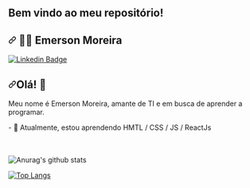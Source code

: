 ## Bem vindo ao meu repositório!

<article class="markdown-body entry-content container-lg f5" itemprop="text">
  <h1><a id="user-content-man_technologist-lucas-bittencourt" class="anchor" aria-hidden="true"
      href="#man_technologist-lucas-bittencourt"><svg class="octicon octicon-link" viewBox="0 0 16 16" version="1.1"
        width="16" height="16" aria-hidden="true">
        <path fill-rule="evenodd"
          d="M7.775 3.275a.75.75 0 001.06 1.06l1.25-1.25a2 2 0 112.83 2.83l-2.5 2.5a2 2 0 01-2.83 0 .75.75 0 00-1.06 1.06 3.5 3.5 0 004.95 0l2.5-2.5a3.5 3.5 0 00-4.95-4.95l-1.25 1.25zm-4.69 9.64a2 2 0 010-2.83l2.5-2.5a2 2 0 012.83 0 .75.75 0 001.06-1.06 3.5 3.5 0 00-4.95 0l-2.5 2.5a3.5 3.5 0 004.95 4.95l1.25-1.25a.75.75 0 00-1.06-1.06l-1.25 1.25a2 2 0 01-2.83 0z">
        </path>
      </svg></a>
    <g-emoji class="g-emoji" alias="man_technologist"
      fallback-src="https://github.githubassets.com/images/icons/emoji/unicode/1f468-1f4bb.png">👨&zwj;💻</g-emoji>
    Emerson Moreira
  </h1>
  <p>
    <a href="https://www.linkedin.com/in/emerson-moreira/" rel="nofollow"><img
        src="https://camo.githubusercontent.com/690733eed2d666fbb6b80a8534e5eda24197f5e0/68747470733a2f2f696d672e736869656c64732e696f2f62616467652f2d4c696e6b6564496e2d626c75653f7374796c653d666c61742d737175617265266c6f676f3d4c696e6b6564696e266c6f676f436f6c6f723d7768697465266c696e6b3d68747470733a2f2f7777772e6c696e6b6564696e2e636f6d2f696e2f6c756361732d62697474656e636f7572742f"
        alt="Linkedin Badge"
        data-canonical-src="https://img.shields.io/badge/-LinkedIn-blue?style=flat-square&amp;logo=Linkedin&amp;logoColor=white&amp;link=https://www.linkedin.com/in/lucas-bittencourt/"
        style="max-width:100%;"></a>
    </p>
  <h2><a id="user-content-olá-" class="anchor" aria-hidden="true" href="#olá-"><svg class="octicon octicon-link"
        viewBox="0 0 16 16" version="1.1" width="16" height="16" aria-hidden="true">
        <path fill-rule="evenodd"
          d="M7.775 3.275a.75.75 0 001.06 1.06l1.25-1.25a2 2 0 112.83 2.83l-2.5 2.5a2 2 0 01-2.83 0 .75.75 0 00-1.06 1.06 3.5 3.5 0 004.95 0l2.5-2.5a3.5 3.5 0 00-4.95-4.95l-1.25 1.25zm-4.69 9.64a2 2 0 010-2.83l2.5-2.5a2 2 0 012.83 0 .75.75 0 001.06-1.06 3.5 3.5 0 00-4.95 0l-2.5 2.5a3.5 3.5 0 004.95 4.95l1.25-1.25a.75.75 0 00-1.06-1.06l-1.25 1.25a2 2 0 01-2.83 0z">
        </path>
      </svg></a>Olá! <g-emoji class="g-emoji" alias="wave"
      fallback-src="https://github.githubassets.com/images/icons/emoji/unicode/1f44b.png">👋</g-emoji>
  </h2>
  <p>Meu nome é Emerson Moreira, amante de TI e em busca de aprender a programar.</p>
  - 🌱 Atualmente, estou aprendendo HMTL / CSS / JS / ReactJs
  </article><br/><br/>
  
 ![Anurag's github stats](https://github-readme-stats.vercel.app/api?username=eemr3&show_icons=true&theme=dracula)
 
 [![Top Langs](https://github-readme-stats.vercel.app/api/top-langs/?username=eemr3&hide=javascript,html)](https://github.com/anuraghazra/github-readme-stats)
